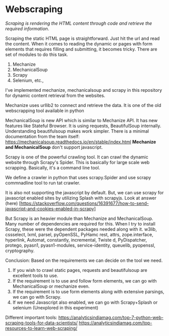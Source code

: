 Webscraping
==========

*Scraping is rendering the HTML content through code and retrieve the required information*.

Scraping the static HTML page is straightforward. Just hit the url and read the content. When it comes to reading
the dynamic or pages with form elements that requires filling and submitting, it becomes tricky. There are set of
modules to do this task.

1. Mechanize
2. MechanicalSoup
3. Scrapy
4. Selenium, etc.,

I've implemented mechanize, mechanicalsoup and scrapy in this repository for dynamic content retrieval from the
websites.

Mechanize uses urllib2 to connect and retrieve the data. It is one of the old webscrapping tool available in python

MechanicalSoup is new API which is similar to Mechanize API. It has new features like Stateful Browser. It is using
requests, BeautifulSoup internally. Understanding beautifulsoup makes
work simpler. There is a minimal documentation from the team itself:
https://mechanicalsoup.readthedocs.io/en/stable/index.html
**Mechanize and MechanicalSoup** don't support javascript. 

Scrapy is one of the powerful crawling tool. It can crawl the dynamic website through Scrapy's Spider.
This is basically for large scale web scrapping. Basically, it's a command line tool.

We define a crawler in python that uses scrapy.Spider and use scrapy commnadline tool to run tat crawler.

It is also not supporting the javascript by default. But, we can use 
scrapy for javascript enabled sites by utilizing Splash with scrapyjs.
Look at answer (here) [https://stackoverflow.com/questions/16391677/how-to-send-javascript-and-cookies-enabled-in-scrapy]

But Scrapy is an heavier module than Mechanize and MechanicalSoup. Many number of dependencies are required for this.
When I try to install Scrapy, these were the dependent packages needed along with it.
w3lib, cssselect, lxml, parsel, pyOpenSSL, PyHamc
rest, attrs, zope.interface, hyperlink, Automat, constantly, incremental, Twiste
d, PyDispatcher, protego, pyasn1, pyasn1-modules, service-identity, queuelib, pyopenssl,
cryptography.

Conclusion:
    Based on the requirements we can decide on the tool we need.
    
1. If you wish to crawl static pages, requests and beautifulsoup are excellent tools to use.
2. If the requirement is to use and follow form elements, we can go with MechanicalSoup or mechanize even.
3. If the requirement is to use form elements along with extensive parsings, we can go with Scrapy.
4. If we need Javascript also enabled, we can go with Scrapy+Splash or selenium (Unexplored in this experiment)


Different important tools: https://analyticsindiamag.com/top-7-python-web-scraping-tools-for-data-scientists/
https://analyticsindiamag.com/top-resources-to-learn-web-scraping/